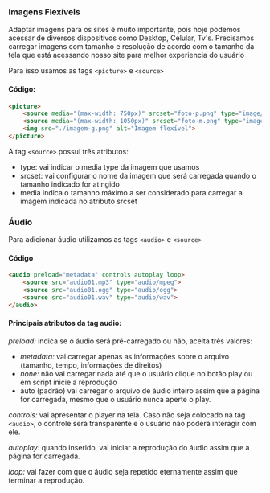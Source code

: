 ### Imagens Flexíveis

Adaptar imagens para os sites é muito importante, pois hoje podemos acessar de diversos dispositivos como Desktop, Celular, Tv's. Precisamos carregar imagens com tamanho e resolução de acordo com o tamanho da tela que está acessando nosso site para melhor experiencia do usuário

Para isso usamos as tags `<picture>` e `<source>`

#### Código:
~~~html
<picture>
    <source media="(max-width: 750px)" srcset="foto-p.png" type="image/png">
    <source media="(max-width: 1050px)" srcset="foto-m.png" type="image/png">
    <img src="./imagem-g.png" alt="Imagem flexível">
</picture>
~~~

A tag `<source>` possui três atributos:
- type: vai indicar o media type da imagem que usamos 
- srcset: vai configurar o nome da imagem que será carregada quando o tamanho indicado for atingido
- media indica o tamanho máximo a ser considerado para carregar a imagem indicada no atributo srcset

### Áudio
Para adicionar áudio utilizamos as tags `<audio>` e `<source>`

#### Código
~~~html
<audio preload="metadata" controls autoplay loop>
    <source src="audio01.mp3" type="audio/mpeg">
    <source src="audio01.ogg" type="audio/ogg">
    <source src="audio01.wav" type="audio/wav">
</audio>
~~~

#### Principais atributos da tag audio:
*preload:* indica se o áudio será pré-carregado ou não, aceita três valores:
- *metadata:* vai carregar apenas as informações sobre o arquivo (tamanho, tempo, informações de direitos)
- *none:* não vai carregar nada até que o usuário clique no botão play ou em script inicie a reprodução
- auto (padrão) vai carregar o arquivo de áudio inteiro assim que a página for carregada, mesmo que o usuário nunca aperte o play.

*controls:* vai apresentar o player na tela. Caso não seja colocado na tag `<audio>`, o controle será transparente e o usuário não poderá interagir com ele.

*autoplay:* quando inserido, vai iniciar a reprodução do áudio assim que a página for carregada.

*loop:* vai fazer com que o áudio seja repetido eternamente assim que terminar a reprodução.
